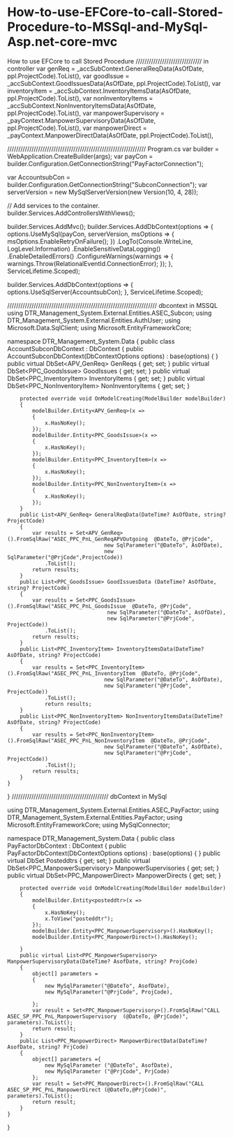 # How-to-use-EFCore-to-call-Stored-Procedure-to-MSSql-and-MySql-Asp.net-core-mvc
How to use EFCore to call Stored Procedure
////////////////////////////// in controller
var genReq = _accSubContext.GeneralReqData(AsOfDate, ppl.ProjectCode).ToList(),
var goodIssue = _accSubContext.GoodIssuesData(AsOfDate, ppl.ProjectCode).ToList(),
var inventoryItem = _accSubContext.InventoryItemsData(AsOfDate, ppl.ProjectCode).ToList(),
var nonInventoryItems = _accSubContext.NonInventoryItemsData(AsOfDate, ppl.ProjectCode).ToList(),
var manpowerSupervisory = _payContext.ManpowerSupervisoryData(AsOfDate, ppl.ProjectCode).ToList(),
var manpowerDirect = _payContext.ManpowerDirectData(AsOfDate, ppl.ProjectCode).ToList(),


/////////////////////////////////////////////////////////////// Program.cs
var builder = WebApplication.CreateBuilder(args);
var payCon = builder.Configuration.GetConnectionString("PayFactorConnection");

var AccountsubCon = builder.Configuration.GetConnectionString("SubconConnection");
var serverVersion = new MySqlServerVersion(new Version(10, 4, 28));

// Add services to the container.
builder.Services.AddControllersWithViews();

builder.Services.AddMvc();
builder.Services.AddDbContext<PayFactorDbContext>(options =>
{
    options.UseMySql(payCon, serverVersion, msOptions =>
    {
        msOptions.EnableRetryOnFailure();
    })
    .LogTo(Console.WriteLine, LogLevel.Information)
    .EnableSensitiveDataLogging()
    .EnableDetailedErrors()
    .ConfigureWarnings(warnings =>
    {
        warnings.Throw(RelationalEventId.ConnectionError);
    });
}, ServiceLifetime.Scoped);

builder.Services.AddDbContext<AccountSubconDbContext>(options =>
{
    options.UseSqlServer(AccountsubCon);
}, ServiceLifetime.Scoped);


////////////////////////////////////////////////////////////////////  dbcontext in MSSQL
using DTR_Management_System.External.Entities.ASEC_Subcon;
using DTR_Management_System.External.Entities.AuthUser;
using Microsoft.Data.SqlClient;
using Microsoft.EntityFrameworkCore;

namespace DTR_Management_System.Data
{
    public class AccountSubconDbContext : DbContext
    {
        public AccountSubconDbContext(DbContextOptions<AccountSubconDbContext> options) : base(options)
        {
        }
        public virtual DbSet<APV_GenReq> GenReqs { get; set; }
        public virtual DbSet<PPC_GoodsIssue> GoodIssues { get; set; }
        public virtual DbSet<PPC_InventoryItem> InventoryItems { get; set; }
        public virtual DbSet<PPC_NonInventoryItem> NonInventoryItems { get; set; }


        protected override void OnModelCreating(ModelBuilder modelBuilder)
        {
            modelBuilder.Entity<APV_GenReq>(x =>
            {
                x.HasNoKey();
            });
            modelBuilder.Entity<PPC_GoodsIssue>(x =>
            {
                x.HasNoKey();
            });
            modelBuilder.Entity<PPC_InventoryItem>(x =>
            {
                x.HasNoKey();
            });
            modelBuilder.Entity<PPC_NonInventoryItem>(x =>
            {
                x.HasNoKey();
            });
        }
        public List<APV_GenReq> GeneralReqData(DateTime? AsOfDate, string? ProjectCode)
        {
            var results = Set<APV_GenReq>().FromSqlRaw("ASEC_PPC_PnL_GenReqAPVOutgoing  @DateTo, @PrjCode",
                                   new SqlParameter("@DateTo", AsOfDate),
                                   new SqlParameter("@PrjCode",ProjectCode))
                .ToList();
            return results;
        }
        public List<PPC_GoodsIssue> GoodIssuesData (DateTime? AsOfDate, string? ProjectCode)
        {
            var results = Set<PPC_GoodsIssue>().FromSqlRaw("ASEC_PPC_PnL_GoodsIssue  @DateTo, @PrjCode",
                                    new SqlParameter("@DateTo", AsOfDate),
                                    new SqlParameter("@PrjCode", ProjectCode))
                .ToList();
            return results;
        }
        public List<PPC_InventoryItem> InventoryItemsData(DateTime? AsOfDate, string? ProjectCode)
        {
            var results = Set<PPC_InventoryItem>().FromSqlRaw("ASEC_PPC_PnL_InventoryItem  @DateTo, @PrjCode",
                                   new SqlParameter("@DateTo", AsOfDate),
                                   new SqlParameter("@PrjCode", ProjectCode))
                .ToList();
                return results;
        }
        public List<PPC_NonInventoryItem> NonInventoryItemsData(DateTime? AsOfDate, string? ProjectCode)
        {
            var results = Set<PPC_NonInventoryItem>().FromSqlRaw("ASEC_PPC_PnL_NonInventoryItem  @DateTo, @PrjCode",
                                   new SqlParameter("@DateTo", AsOfDate),
                                   new SqlParameter("@PrjCode", ProjectCode))
                .ToList();
            return results;
        }
    }
  
}
//////////////////////////////////////////// dbContext in MySql

using DTR_Management_System.External.Entities.ASEC_PayFactor;
using DTR_Management_System.External.Entities.PayFactor;
using Microsoft.EntityFrameworkCore;
using MySqlConnector;

namespace DTR_Management_System.Data
{
    public class PayFactorDbContext : DbContext
    {
        public PayFactorDbContext(DbContextOptions<PayFactorDbContext> options) : base(options)
        {
        }
        public virtual DbSet<posteddtr> Posteddtrs { get; set; }
        public virtual DbSet<PPC_ManpowerSupervisory> ManpowerSupervisories { get; set; }
        public virtual DbSet<PPC_ManpowerDirect> ManpowerDirects { get; set; }

        protected override void OnModelCreating(ModelBuilder modelBuilder)
        {
            modelBuilder.Entity<posteddtr>(x =>
            {
                x.HasNoKey();
                x.ToView("posteddtr");
            });
            modelBuilder.Entity<PPC_ManpowerSupervisory>().HasNoKey();
            modelBuilder.Entity<PPC_ManpowerDirect>().HasNoKey();

        }
        public virtual List<PPC_ManpowerSupervisory> ManpowerSupervisoryData(DateTime? AsofDate, string? ProjCode)
        {
            object[] parameters =
            {
                new MySqlParameter("@DateTo", AsofDate),
                new MySqlParameter("@PrjCode", ProjCode),

            };
            var result = Set<PPC_ManpowerSupervisory>().FromSqlRaw("CALL ASEC_SP_PPC_PnL_ManpowerSupervisory  (@DateTo, @PrjCode)", parameters).ToList();
            return result;
        }
        public List<PPC_ManpowerDirect> ManpowerDirectData(DateTime? AsofDate, string? PrjCode)
        {
            object[] parameters ={
                new MySqlParameter ("@DateTo", AsofDate),
                new MySqlParameter ("@PrjCode", PrjCode)
            };
            var result = Set<PPC_ManpowerDirect>().FromSqlRaw("CALL ASEC_SP_PPC_PnL_ManpowerDirect (@DateTo,@PrjCode)", parameters).ToList();
            return result;
        }
    }
}
